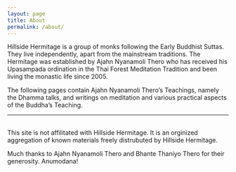 ```yaml
---
layout: page
title: About
permalink: /about/
---
```


Hillside Hermitage is a group of monks following the Early Buddhist Suttas. They live independently, apart from the mainstream traditions. The Hermitage was established by Ajahn Nyanamoli Thero who has received his Upasampada ordination in the Thai Forest Meditation Tradition and been living the monastic life since 2005.

The following pages contain Ajahn Nyanamoli Thero’s Teachings, namely the Dhamma talks, and writings on meditation and various practical aspects of the Buddha’s Teaching.

---

\
This site is not affilitated with Hillside Hermitage. It is an orginized aggregation of known materials freely distrubuted by Hillside Hermitage.

Much thanks to Ajahn Nyanamoli Thero and Bhante Thaniyo Thero for their generosity. Anumodana!
